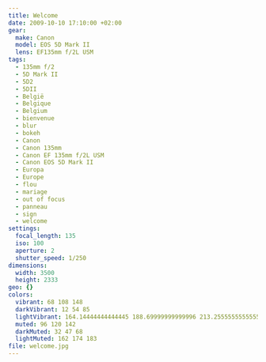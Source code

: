 ```yaml
---
title: Welcome
date: 2009-10-10 17:10:00 +02:00
gear:
  make: Canon
  model: EOS 5D Mark II
  lens: EF135mm f/2L USM
tags:
  - 135mm f/2
  - 5D Mark II
  - 5D2
  - 5DII
  - België
  - Belgique
  - Belgium
  - bienvenue
  - blur
  - bokeh
  - Canon
  - Canon 135mm
  - Canon EF 135mm f/2L USM
  - Canon EOS 5D Mark II
  - Europa
  - Europe
  - flou
  - mariage
  - out of focus
  - panneau
  - sign
  - welcome
settings:
  focal_length: 135
  iso: 100
  aperture: 2
  shutter_speed: 1/250
dimensions:
  width: 3500
  height: 2333
geo: {}
colors:
  vibrant: 68 108 148
  darkVibrant: 12 54 85
  lightVibrant: 164.14444444444445 188.69999999999996 213.25555555555556
  muted: 96 120 142
  darkMuted: 32 47 68
  lightMuted: 162 174 183
file: welcome.jpg
---
```



